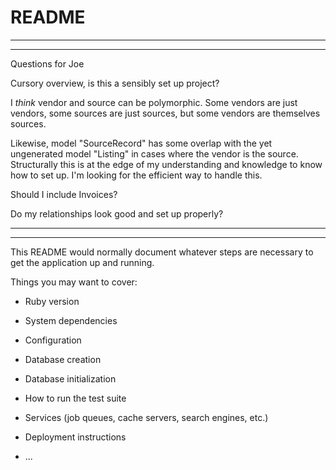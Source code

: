 # README

*****
*****
Questions for Joe

Cursory overview, is this a sensibly set up project?

I *think* vendor and source can be polymorphic. Some vendors are just vendors, some sources are just sources, but some vendors are themselves sources. 

Likewise, model "SourceRecord" has some overlap with the yet ungenerated model "Listing" in cases where the vendor is the source.  Structurally this is at the edge of my understanding and knowledge to know how to set up. I'm looking for the efficient way to handle this. 

Should I include Invoices?

Do my relationships look good and set up properly?

*****
*****


This README would normally document whatever steps are necessary to get the
application up and running.

Things you may want to cover:

* Ruby version

* System dependencies

* Configuration

* Database creation

* Database initialization

* How to run the test suite

* Services (job queues, cache servers, search engines, etc.)

* Deployment instructions

* ...
